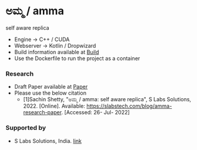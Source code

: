 # ಅಮ್ಮ / amma
 self aware replica

* Engine -> C++ / CUDA
* Webserver -> Kotlin / Dropwizard
* Build information available at [Build](docs/readme/2022-07-21-build.md)
* Use the Dockerfile to run the project as a container


### Research

* Draft Paper available at [Paper](https://slabstech.com/blog/amma-research-paper)
* Please use the below citation
  * [1]Sachin Shetty, "ಅಮ್ಮ / amma: self aware replica", S Labs Solutions, 2022. [Online]. Available: https://slabstech.com/blog/amma-research-paper. [Accessed: 26- Jul- 2022]

### Supported by
* S Labs Solutions, India. [link](https://slabstech.com)